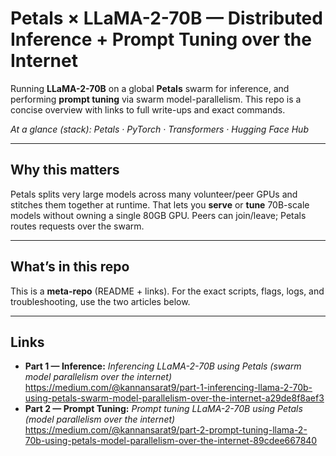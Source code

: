 # Petals × LLaMA-2-70B — Distributed Inference + Prompt Tuning over the Internet

Running **LLaMA-2-70B** on a global **Petals** swarm for inference, and performing **prompt tuning** via swarm model-parallelism. This repo is a concise overview with links to full write-ups and exact commands.

*At a glance (stack): Petals · PyTorch · Transformers · Hugging Face Hub*

---

## Why this matters
Petals splits very large models across many volunteer/peer GPUs and stitches them together at runtime. That lets you **serve** or **tune** 70B-scale models without owning a single 80GB GPU. Peers can join/leave; Petals routes requests over the swarm.

---

## What’s in this repo
This is a **meta-repo** (README + links). For the exact scripts, flags, logs, and troubleshooting, use the two articles below.

---

## Links
- **Part 1 — Inference:** *Inferencing LLaMA-2-70B using Petals (swarm model parallelism over the internet)*  
  https://medium.com/@kannansarat9/part-1-inferencing-llama-2-70b-using-petals-swarm-model-parallelism-over-the-internet-a29de8f8aef3
- **Part 2 — Prompt Tuning:** *Prompt tuning LLaMA-2-70B using Petals (model parallelism over the internet)*  
  https://medium.com/@kannansarat9/part-2-prompt-tuning-llama-2-70b-using-petals-model-parallelism-over-the-internet-89cdee667840
